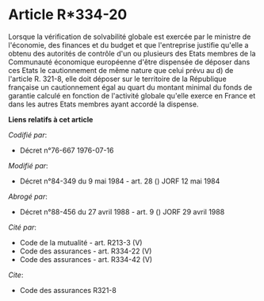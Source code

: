# Article R*334-20

Lorsque la vérification de solvabilité globale est exercée par le ministre de l'économie, des finances et du budget et que
l'entreprise justifie qu'elle a obtenu des autorités de contrôle d'un ou plusieurs des Etats membres de la Communauté
économique européenne d'être dispensée de déposer dans ces Etats le cautionnement de même nature que celui prévu au d) de
l'article R. 321-8, elle doit déposer sur le territoire de la République française un cautionnement égal au quart du montant
minimal du fonds de garantie calculé en fonction de l'activité globale qu'elle exerce en France et dans les autres Etats
membres ayant accordé la dispense.

**Liens relatifs à cet article**

_Codifié par_:

  - Décret n°76-667 1976-07-16

_Modifié par_:

  - Décret n°84-349 du 9 mai 1984 - art. 28 () JORF 12 mai 1984

_Abrogé par_:

  - Décret n°88-456 du 27 avril 1988 - art. 9 () JORF 29 avril 1988

_Cité par_:

  - Code de la mutualité - art. R213-3 (V)
  - Code des assurances - art. R334-22 (V)
  - Code des assurances - art. R334-42 (V)

_Cite_:

  - Code des assurances R321-8
